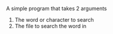 A simple program that takes 2 arguments
  1. The word or character to search
  2. The file to search the word in
